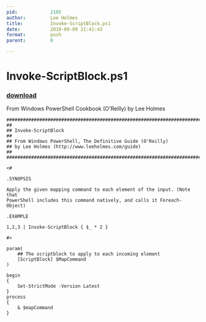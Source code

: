 ```yaml
---
pid:            2185
author:         Lee Holmes
title:          Invoke-ScriptBlock.ps1
date:           2010-09-09 21:41:43
format:         posh
parent:         0

---
```


# Invoke-ScriptBlock.ps1

### [download](Scripts\2185.ps1)

From Windows PowerShell Cookbook (O'Reilly) by Lee Holmes

```posh
##############################################################################
##
## Invoke-ScriptBlock
##
## From Windows PowerShell, The Definitive Guide (O'Reilly)
## by Lee Holmes (http://www.leeholmes.com/guide)
##
##############################################################################

<#

.SYNOPSIS

Apply the given mapping command to each element of the input. (Note that
PowerShell includes this command natively, and calls it Foreach-Object)

.EXAMPLE

1,2,3 | Invoke-ScriptBlock { $_ * 2 }

#>

param(
    ## The scriptblock to apply to each incoming element
    [ScriptBlock] $MapCommand
)

begin
{
    Set-StrictMode -Version Latest
}
process
{
    & $mapCommand
}
```
